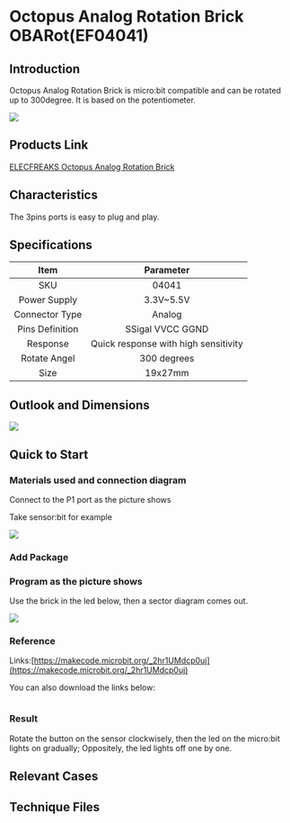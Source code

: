 ﻿# Octopus Analog Rotation Brick OBARot(EF04041)

## Introduction

Octopus Analog Rotation Brick is micro:bit compatible and can be rotated up to 300degree. It is based on the potentiometer. 

 ![](https://wiki-media-ef.oss-cn-hongkong.aliyuncs.com//images/hkPYQxY.jpg)


## Products Link

[ELECFREAKS Octopus Analog Rotation Brick](https://shop.elecfreaks.com/products/elecfreaks-octopus-analog-rotation-brick?_pos=1&_sid=ce20b2252&_ss=r)


## Characteristics

 The 3pins ports is easy to plug and play.

## Specifications


Item | Parameter 
:-: | :-: 
SKU|04041
Power Supply|3.3V~5.5V
Connector Type|Analog
Pins Definition|SSigal VVCC GGND
Response|Quick response with high sensitivity
Rotate Angel|300 degrees
Size|19x27mm


## Outlook and Dimensions


 ![](https://wiki-media-ef.oss-cn-hongkong.aliyuncs.com//images/qj7G72X.jpg)

## Quick to Start


### Materials used and connection diagram

 Connect to the P1 port as the picture shows

  Take sensor:bit for example

 ![](https://wiki-media-ef.oss-cn-hongkong.aliyuncs.com//images/3Ltye1u.png)

### Add Package

### Program as the picture shows
Use the brick in the led below, then a sector diagram comes out.

 ![](https://wiki-media-ef.oss-cn-hongkong.aliyuncs.com//images/Afb6xov.png)

### Reference
Links:[https://makecode.microbit.org/_2hr1UMdcp0uj](https://makecode.microbit.org/_2hr1UMdcp0uj)

You can also download the links below:

<div style="position:relative;height:0;paddingbottom:70%;overflow:hidden;"><iframe style="position:absolute;top:0;left:0;width:100%;height:100%;" src="https://makecode.microbit.org/#pub:_2hr1UMdcp0uj" frameborder="0" sandbox="allowpopups allowforms allowscripts allowsameorigin"></iframe></div>  


### Result
 Rotate the button on the sensor clockwisely, then the led on the micro:bit lights on gradually; Oppositely, the led lights off one by one.

## Relevant Cases


## Technique Files

